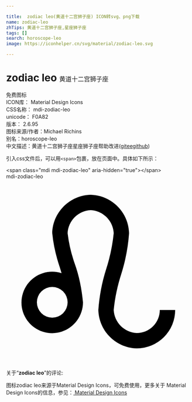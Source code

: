 ```yaml
---

title:  zodiac leo(黄道十二宫狮子座) ICON转svg、png下载
name: zodiac-leo
zhTips: 黄道十二宫狮子座,星座狮子座
tags: []
search: horoscope-leo
image: https://iconhelper.cn/svg/material/zodiac-leo.svg

---
```


# zodiac leo  <small style="font-size: 60%;font-weight: 100">黄道十二宫狮子座</small>


<div class="detail-page">
<p>
<span><span class="badge-success badge">免费图标</span> </span>
<br/>
<span>
ICON库：
<span class="badge-secondary badge">Material Design Icons</span> 
</span>
<br/>
<span>
CSS名称：
<span class="badge-secondary badge">mdi-zodiac-leo</span> 
</span>
<br/>
<span>
unicode：
<span class="badge-secondary badge">F0A82</span> 
<copy-btn content='F0A82' btn-title=""></copy-btn>
<copy-btn :content='String.fromCodePoint(parseInt("F0A82", 16))' btn-title="复制U"></copy-btn>
</span>
<br/>
<span>
版本：
<span class="badge-secondary badge">2.6.95</span> 
</span>
<br/>
<span>图标来源/作者：<span class="badge-light badge">Michael Richins</span></span> 
<br/>
<span>别名：<span class="badge-light badge">horoscope-leo</span></span><br/><span class="zh-detail">中文描述：<span class="badge-primary badge">黄道十二宫狮子座</span><span class="badge-primary badge">星座狮子座</span><span class="help-link"><span>帮助改进</span>(<a href="https://gitee.com/liuwave/icon-helper/edit/master/json/material/zodiac-leo.json" target="_blank" rel="noopener noreferrer">gitee</a><a href="https://github.com/liuwave/icon-helper/edit/master/json/material/zodiac-leo.json" target="_blank" rel="noopener noreferrer">github</a></span>)</span><br/>
</p>
</div>
<div class="alert alert-dark">
  <i class="mdi mdi-zodiac-leo mdi-48px"></i>
  <i class="mdi mdi-zodiac-leo mdi-36px"></i>
  <i class="mdi mdi-zodiac-leo mdi-24px"></i>
  <i class="mdi mdi-zodiac-leo mdi-18px"></i>
</div>
<div>
  <p>引入css文件后，可以用<code>&lt;span&gt;</code>包裹，放在页面中。具体如下所示：    
  </p>
  <div class="alert alert-primary" style="font-size: 14px">
    &lt;span class="mdi mdi-zodiac-leo" aria-hidden="true"&gt;&lt;/span&gt;
    <copy-btn content='<span class="mdi mdi-zodiac-leo" aria-hidden="true"></span>'></copy-btn>
  </div>
  <div class="alert alert-secondary">
    <i class="mdi mdi-zodiac-leo"
    style="font-size: 24px"
    aria-hidden="true"></i> mdi-zodiac-leo
    <copy-btn content="mdi-zodiac-leo" btn-title="复制图标名称"></copy-btn>
  </div>
</div>
<div id="svg" class="svg-wrap">
<svg xmlns="http://www.w3.org/2000/svg" viewBox="0 0 24 24"><path d="M20,17A3,3 0 0,1 17,20C15.38,19.92 14.08,18.62 14,17C14.16,15.39 14.5,13.8 15,12.26C15.54,10.55 15.87,8.79 16,7C15.93,4.27 13.73,2.07 11,2C8.27,2.07 6.07,4.27 6,7C6.15,8.53 6.5,10.03 7,11.5L7.21,12.2C5.1,11.53 2.86,12.7 2.19,14.8C1.5,16.91 2.68,19.16 4.79,19.83C6.9,20.5 9.14,19.33 9.81,17.22C9.94,16.83 10,16.41 10,16C9.84,14.27 9.5,12.56 8.91,10.92C8.47,9.65 8.16,8.34 8,7C8.08,5.38 9.38,4.08 11,4C12.62,4.08 13.92,5.38 14,7C13.84,8.61 13.5,10.2 13,11.74C12.46,13.45 12.13,15.21 12,17C12.07,19.73 14.27,21.93 17,22A5,5 0 0,0 22,17H20M6,18A2,2 0 0,1 4,16A2,2 0 0,1 6,14A2,2 0 0,1 8,16A2,2 0 0,1 6,18Z" /></svg>
</div>
<detail full-name='mdi-zodiac-leo'></detail>
<div class="icon-detail__container">
<p>关于“<b>zodiac leo</b>”的评论:</p>
</div>
<Vssue title="关于“zodiac leo”的评论" />    
<div><p>图标zodiac leo来源于Material Design Icons，可免费使用，更多关于 Material Design Icons的信息，参见：<a target="_blank" href="https://iconhelper.cn/material.html"> Material Design Icons</a>
</p></div>

